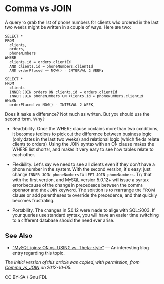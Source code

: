 
# Comma vs JOIN

A query to grab the list of phone numbers for clients who ordered in the last
two weeks might be written in a couple of ways. Here are two:


```
SELECT *
FROM
  clients,
  orders,
  phoneNumbers
WHERE
  clients.id = orders.clientId
  AND clients.id = phoneNumbers.clientId
  AND orderPlaced >= NOW() - INTERVAL 2 WEEK;
```

```
SELECT *
FROM
  clients
  INNER JOIN orders ON clients.id = orders.clientId
  INNER JOIN phoneNumbers ON clients.id = phoneNumbers.clientId
WHERE
  orderPlaced >= NOW() - INTERVAL 2 WEEK;
```

Does it make a difference? Not much as written. But you should use the second
form. Why?


* Readability. Once the WHERE clause contains more than two conditions, it
 becomes tedious to pick out the difference between business logic (only dates
 in the last two weeks) and relational logic (which fields relate clients to
 orders). Using the JOIN syntax with an ON clause makes the WHERE list
 shorter, and makes it very easy to see how tables relate to each other.


* Flexibility. Let's say we need to see all clients even if they don't have
 a phone number in the system. With the second version, it's easy; just
 change `INNER JOIN phoneNumbers` to `LEFT JOIN phoneNumbers`. Try that
 with the first version, and MySQL version 5.0.12+ will issue a syntax error
 because of the change in precedence between the comma operator and the JOIN
 keyword. The solution is to rearrange the FROM clause or add parentheses to
 override the precedence, and that quickly becomes frustrating.


* Portability. The changes in 5.0.12 were made to align with SQL:2003. If
 your queries use standard syntax, you will have an easier time switching to a
 different database should the need ever arise.


## See Also


* ["MySQL joins: ON vs. USING vs. Theta-style"](https://code.openark.org/blog/mysql/mysql-joins-on-vs-using-vs-theta-style) — An interesting blog entry regarding this topic.


*The initial version of this article was copied, with permission, from [Comma_vs_JOIN](https://hashmysql.org/wiki/Comma_vs_JOIN) on 2012-10-05.*



CC BY-SA / Gnu FDL

